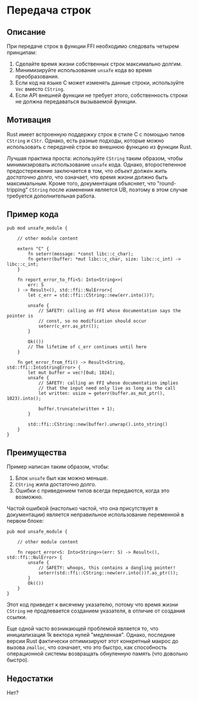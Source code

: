 # Передача строк

## Описание

При передаче строк в функции FFI необходимо следовать четырем принципам:

1. Сделайте время жизни собственных строк максимально долгим.
2. Минимизируйте использование `unsafe` кода во время преобразования.
3. Если код на языке C может изменять данные строки, используйте `Vec` вместо `CString`.
4. Если API внешней функции не требует этого, собственность строки не должна передаваться вызываемой функции.

## Мотивация

Rust имеет встроенную поддержку строк в стиле C с помощью типов `CString` и `CStr`. Однако, есть разные подходы, которые можно использовать с передачей строк во внешнюю функцию из функции Rust.

Лучшая практика проста: используйте `CString` таким образом, чтобы минимизировать использование `unsafe` кода. Однако, второстепенное предостережение заключается в том, что _объект должен жить достаточно долго_, что означает, что время жизни должно быть максимальным. Кроме того, документация объясняет, что "round-tripping" `CString` после изменения является UB, поэтому в этом случае требуется дополнительная работа.

## Пример кода

```rust,ignore
pub mod unsafe_module {

    // other module content

    extern "C" {
        fn seterr(message: *const libc::c_char);
        fn geterr(buffer: *mut libc::c_char, size: libc::c_int) -> libc::c_int;
    }

    fn report_error_to_ffi<S: Into<String>>(
        err: S
    ) -> Result<(), std::ffi::NulError>{
        let c_err = std::ffi::CString::new(err.into())?;

        unsafe {
            // SAFETY: calling an FFI whose documentation says the pointer is
            // const, so no modification should occur
            seterr(c_err.as_ptr());
        }

        Ok(())
        // The lifetime of c_err continues until here
    }

    fn get_error_from_ffi() -> Result<String, std::ffi::IntoStringError> {
        let mut buffer = vec![0u8; 1024];
        unsafe {
            // SAFETY: calling an FFI whose documentation implies
            // that the input need only live as long as the call
            let written: usize = geterr(buffer.as_mut_ptr(), 1023).into();

            buffer.truncate(written + 1);
        }

        std::ffi::CString::new(buffer).unwrap().into_string()
    }
}
```

## Преимущества

Пример написан таким образом, чтобы:

1. Блок `unsafe` был как можно меньше.
2. `CString` жила достаточно долго.
3. Ошибки с приведением типов всегда передаются, когда это возможно.

Частой ошибкой (настолько частой, что она присутствует в документации) является неправильное использование переменной в первом блоке:

```rust,ignore
pub mod unsafe_module {

    // other module content

    fn report_error<S: Into<String>>(err: S) -> Result<(), std::ffi::NulError> {
        unsafe {
            // SAFETY: whoops, this contains a dangling pointer!
            seterr(std::ffi::CString::new(err.into())?.as_ptr());
        }
        Ok(())
    }
}
```

Этот код приведет к висячему указателю, потому что время жизни `CString` не продлевается созданием указателя, в отличие от создания ссылки.

Еще одной часто возникающей проблемой является то, что инициализация 1k вектора нулей "медленная". Однако, последние версии Rust фактически оптимизируют этот конкретный макрос до вызова `zmalloc`, что означает, что это быстро, как способность операционной системы возвращать обнуленную память (что довольно быстро).

## Недостатки

Нет?
